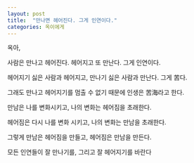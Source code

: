 ```yaml
---
layout: post
title:  "만나면 헤어진다. 그게 인연이다."
categories: 옥이에게
---
```



옥아,

사람은 만나고 헤어진다. 헤어지고 또 만난다. 그게 인연이다.

헤어지기 싫은 사람과 헤어지고, 만나기 싫은 사람과 만난다. 그게 苦다.

그래도 만나고 헤어지기를 멈출 수 없기 때문에 인생은 苦海라고 한다.

만남은 나를 변화시키고, 나의 변화는 헤어짐을 초래한다.

헤어짐은 다시 나를 변화 시키고, 나의 변화는 만남을 초래한다.

그렇게 만남은 헤어짐을 만들고, 헤어짐은 만남을 만든다.

모든 인연들이 잘 만나기를, 그리고 잘 헤어지기를 바란다
